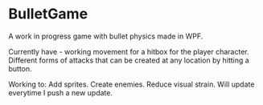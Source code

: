 # BulletGame
A work in progress game with bullet physics made in WPF.

Currently have - working movement for a hitbox for the player character.
Different forms of attacks that can be created at any location by hitting a button.

Working to: Add sprites.
Create enemies.
Reduce visual strain.
Will update everytime I push a new update.
